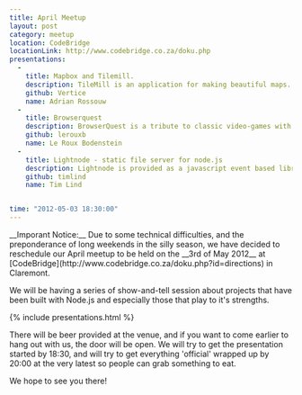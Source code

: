 ```yaml
---
title: April Meetup
layout: post
category: meetup
location: CodeBridge
locationLink: http://www.codebridge.co.za/doku.php
presentations:
  -
    title: Mapbox and Tilemill. 
    description: TileMill is an application for making beautiful maps. Whether you're a journalist, web designer, researcher,	 or seasoned cartographer, TileMill is the design studio you need to create compelling, interactive maps.
    github: Vertice
    name: Adrian Rossouw
  -
    title: Browserquest
    description: BrowserQuest is a tribute to classic video-games with a multiplayer twist. You play as a young warrior driven by the thrill of adventure. No princess to save here, just a dangerous world filled with treasures to discover. And it’s all done in glorious HTML5 and JavaScript.
    github: lerouxb
    name: Le Roux Bodenstein
  -
    title: Lightnode - static file server for node.js
    description: Lightnode is provided as a javascript event based library, based on node.js. This design provides unprecendented control to developers (as well as lightning speeds) and with a powerful language like javascript it's easy to do anything imaginable.
    github: timlind
    name: Tim Lind


time: "2012-05-03 18:30:00"
---
```

<div class='alert'>__Imporant Notice:__ Due to some technical difficulties, and the preponderance of long weekends in the silly season, we have decided to reschedule our April meetup to be held on the __3rd of May 2012__ at [CodeBridge](http://www.codebridge.co.za/doku.php?id=directions) in Claremont.</div>

We will be having a series of show-and-tell session about projects that have been built with Node.js and especially those that play to it's strengths.

{% include presentations.html %}

There will be beer provided at the venue, and if you want to come earlier to hang out with us, the door will be open. We will try to get the presentation started by 18:30, and will try to get everything 'official' wrapped up by 20:00 at the very latest so people can grab something to eat.

We hope to see you there!
